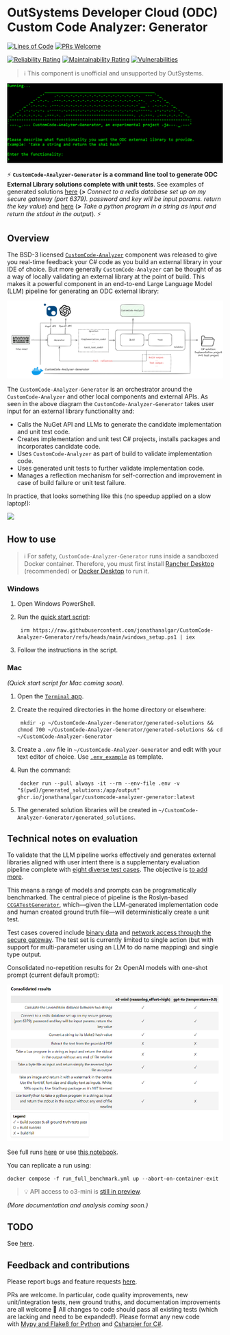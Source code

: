 # OutSystems Developer Cloud (ODC) Custom Code Analyzer: Generator

[![Lines of Code](https://sonarcloud.io/api/project_badges/measure?project=jonathanalgar_CustomCode-Analyzer-Generator&metric=ncloc)](https://sonarcloud.io/summary/new_code?id=jonathanalgar_CustomCode-Analyzer-Generator) [![PRs Welcome](https://img.shields.io/badge/PRs-welcome-brightgreen.svg?style=flat-square)](https://makeapullrequest.com)

[![Reliability Rating](https://sonarcloud.io/api/project_badges/measure?project=jonathanalgar_CustomCode-Analyzer-Generator&metric=reliability_rating)](https://sonarcloud.io/summary/new_code?id=jonathanalgar_CustomCode-Analyzer-Generator) [![Maintainability Rating](https://sonarcloud.io/api/project_badges/measure?project=jonathanalgar_CustomCode-Analyzer-Generator&metric=sqale_rating)](https://sonarcloud.io/summary/new_code?id=jonathanalgar_CustomCode-Analyzer-Generator)
 [![Vulnerabilities](https://sonarcloud.io/api/project_badges/measure?project=jonathanalgar_CustomCode-Analyzer-Generator&metric=vulnerabilities)](https://sonarcloud.io/summary/new_code?id=jonathanalgar_CustomCode-Analyzer-Generator)

> :information_source: This component is unofficial and unsupported by OutSystems.

![](./README_resources/header.png)

⚡ **`CustomCode-Analyzer-Generator` is a command line tool to generate ODC External Library solutions complete with unit tests**. See examples of generated solutions [here](./README_resources/example_generations/RedisConnector/) (_**>** Connect to a redis database set up on my secure gateway (port 6379). password and key will be input params. return the key value_) and [here](./README_resources/example_generations/PythonRunner/) (_**>** Take a python program in a string as input and return the stdout in the output_). ⚡

## Overview

The BSD-3 licensed [`CustomCode-Analyzer`](https://github.com/jonathanalgar/CustomCode-Analyzer) component was released to give you real-time feedback your C# code as you build an external library in your IDE of choice. But more generally `CustomCode-Analyzer` can be thought of as a way of locally validating an external library at the point of build. This makes it a powerful component in an end-to-end Large Language Model (LLM) pipeline for generating an ODC external library:

![](./README_resources/diagram.png)

The `CustomCode-Analyzer-Generator` is an orchestrator  around the `CustomCode-Analyzer` and other local components and external APIs. As seen in the above diagram the `CustomCode-Analyzer-Generator` takes user input for an external library functionality and:

* Calls the NuGet API and LLMs to generate the candidate implementation and unit test code.
* Creates implementation and unit test C# projects, installs packages and incorporates candidate code.
* Uses `CustomCode-Analyzer` as part of build to validate implementation code.
* Uses generated unit tests to further validate implementation code.
* Manages a reflection mechanism for self-correction and improvement in case of build failure or unit test failure.

In practice, that looks something like this (no speedup applied on a slow laptop!):

![](./README_resources/recording.gif)

## How to use

> :information_source: For safety, `CustomCode-Analyzer-Generator` runs inside a sandboxed Docker container. Therefore, you must first install [Rancher Desktop](https://rancherdesktop.io/) (recommended) or [Docker Desktop](https://www.docker.com/products/docker-desktop/) to run it.

### Windows

1. Open Windows PowerShell.
1. Run the [quick start script](./windows_setup.ps1):

        irm https://raw.githubusercontent.com/jonathanalgar/CustomCode-Analyzer-Generator/refs/heads/main/windows_setup.ps1 | iex

1. Follow the instructions in the script.

### Mac
_(Quick start script for Mac coming soon)._

1. Open the [`Terminal` app](https://support.apple.com/en-sg/guide/terminal/apd5265185d-f365-44cb-8b09-71a064a42125/mac).
1. Create the required directories in the home directory or elsewhere:

        mkdir -p ~/CustomCode-Analyzer-Generator/generated-solutions && chmod 700 ~/CustomCode-Analyzer-Generator/generated-solutions && cd ~/CustomCode-Analyzer-Generator

1. Create a `.env` file in `~/CustomCode-Analyzer-Generator` and edit with your text editor of choice. Use [`.env_example`](./.env_example) as template.
1. Run the command:

        docker run --pull always -it --rm --env-file .env -v "$(pwd)/generated_solutions:/app/output" ghcr.io/jonathanalgar/customcode-analyzer-generator:latest

1. The generated solution libraries will be created in `~/CustomCode-Analyzer-Generator/generated_solutions`.

##  Technical notes on evaluation

To validate that the LLM pipeline works effectively and generates external libraries aligned with user intent there is a supplementary evaluation pipeline complete with [eight diverse test cases](./agents/evaluation/ground_truth/). The objective is [to add more](https://github.com/jonathanalgar/CustomCode-Analyzer-Generator/issues/6).

This means a range of models and prompts can be programatically benchmarked. The central piece of pipeline is the Roslyn-based [`CCGATestGenerator`](./agents/evaluation/CCAGTestGenerator/), which—given the LLM-generated implementation code and human created ground truth file—will deterministically create a unit test.

Test cases covered include [binary data](./agents/evaluation/ground_truth/pdf.yml) and [network access through the secure gateway](./agents/evaluation/ground_truth/redis.yml). The test set is currently limited to single action (but with support for multi-parameter using an LLM to do name mapping) and single type output.

Consolidated no-repetition results for 2x OpenAI models with one-shot prompt (current default prompt):

![](README_resources/runs.png)

See full runs [here](https://htmlpreview.github.io/?https://github.com/jonathanalgar/CustomCode-Analyzer-Generator/blob/main/benchmark_results/runs.html) or use [this notebook](./agents/evaluation/benchmark_analysis.ipynb).

You can replicate a run using:

```
docker compose -f run_full_benchmark.yml up --abort-on-container-exit
```

> :bulb: API access to o3-mini is [still in preview](https://help.openai.com/en/articles/10362446-api-access-to-o1-and-o3-mini).

_(More documentation and analysis coming soon.)_

## TODO

See [here](https://github.com/jonathanalgar/CustomCode-Analyzer/issues?q=is%3Aopen+is%3Aissue+label%3Aenhancement).

## Feedback and contributions

Please report bugs and feature requests [here](https://github.com/jonathanalgar/CustomCode-Analyzer/issues/new/choose).

PRs are welcome. In particular, code quality improvements, new unit/integration tests, new ground truths, and documentation improvements are all welcome 🤗 All changes to code should pass all existing tests (which are lacking and need to be expanded!). Please format any new code with [Mypy and Flake8 for Python](./Makefile) and [Csharpier for C#](./Makefile).

